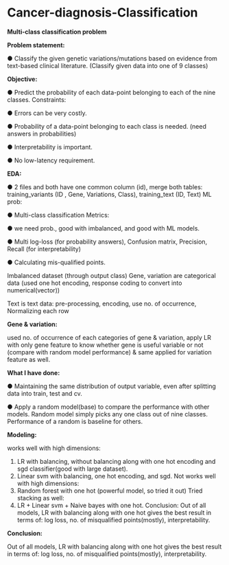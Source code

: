 # Cancer-diagnosis-Classification
**Multi-class classification problem**


**Problem statement:**

● Classify the given genetic variations/mutations based on evidence from text-based
clinical literature. (Classify given data into one of 9 classes)

**Objective:**

● Predict the probability of each data-point belonging to each of the nine classes.
Constraints:

● Errors can be very costly.

● Probability of a data-point belonging to each class is needed. (need answers in
probabilities)

● Interpretability is important.

● No low-latency requirement.

**EDA:**

● 2 files and both have one common column (id), merge both tables:
training_variants (ID , Gene, Variations, Class), training_text (ID, Text)
ML prob:

● Multi-class classification
Metrics:

● we need prob., good with imbalanced, and good with ML models.

● Multi log-loss (for probability answers), Confusion matrix, Precision, Recall (for
interpretability)

● Calculating mis-qualified points.

Imbalanced dataset (through output class)
Gene, variation are categorical data (used one hot encoding, response coding to convert
into numerical(vector))

Text is text data: pre-processing, encoding, use no. of occurrence, Normalizing each row

**Gene & variation:**

used no. of occurrence of each categories of gene & variation, apply LR with only
gene feature to know whether gene is useful variable or not
(compare with random model performance) & same applied for variation feature as
well.

**What I have done:**

● Maintaining the same distribution of output variable, even after splitting data into
train, test and cv.

● Apply a random model(base) to compare the performance with other models. 
Random model simply picks any one class out of nine classes. Performance of a random is baseline for others.

**Modeling:**

works well with high dimensions:
1) LR with balancing, without balancing along with one hot encoding and sgd classifier(good
with large dataset).
2) Linear svm with balancing, one hot encoding, and sgd.
Not works well with high dimensions:
3) Random forest with one hot (powerful model, so tried it out)
Tried stacking as well:
4) LR + Linear svm + Naive bayes with one hot.
Conclusion:
Out of all models, LR with balancing along with one hot gives the best result in terms of:
log loss, no. of misqualified points(mostly), interpretability.

**Conclusion:**

Out of all models, LR with balancing along with one hot gives the best result in terms of:
log loss, no. of misqualified points(mostly), interpretability.
